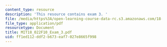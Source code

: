 ```yaml
---
content_type: resource
description: 'This resource contains exam 3. '
file: /media/https%3A/open-learning-course-data-rc.s3.amazonaws.com/18-022-calculus-of-several-variables-fall-2010/ff1ed112ddf2b673eaf7027e8665f998_MIT18_022F10_Exam_3.pdf
file_type: application/pdf
resourcetype: Document
title: MIT18_022F10_Exam_3.pdf
uid: ff1ed112-ddf2-b673-eaf7-027e8665f998
---
```

